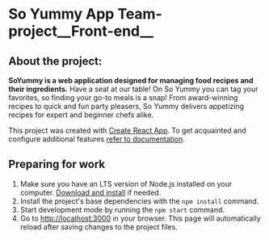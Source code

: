 # So Yummy App Team-project__Front-end__

## About the project:

**SoYummy is a web application designed for managing food recipes and their ingredients.**
Have a seat at our table! On So Yummy you can tag your favorites, so finding your go-to meals is a snap! From award-winning recipes to quick and fun party pleasers, So Yummy delivers appetizing recipes for expert and beginner chefs alike.

This project was created with
[Create React App](https://github.com/facebook/create-react-app). To get
acquainted and configure additional features
[refer to documentation](https://facebook.github.io/create-react-app/docs/getting-started).

## Preparing for work

1. Make sure you have an LTS version of Node.js installed on your computer.
   [Download and install](https://nodejs.org/en/) if needed.
2. Install the project's base dependencies with the `npm install` command.
3. Start development mode by running the `npm start` command.
4. Go to [http://localhost:3000](http://localhost:3000) in your browser. This
   page will automatically reload after saving changes to the project files.